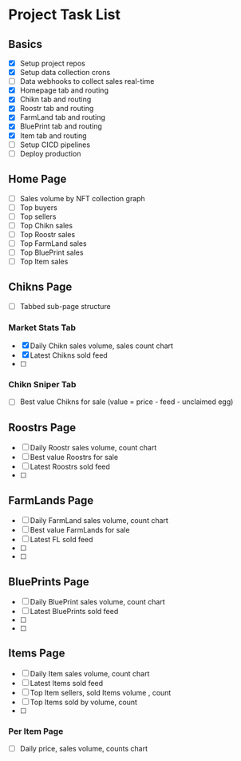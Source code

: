 # Project Task List

## Basics

- [x] Setup project repos
- [x] Setup data collection crons
- [ ] Data webhooks to collect sales real-time
- [x] Homepage tab and routing
- [x] Chikn tab and routing
- [x] Roostr tab and routing
- [x] FarmLand tab and routing
- [x] BluePrint tab and routing
- [x] Item tab and routing
- [ ] Setup CICD pipelines
- [ ] Deploy production

## Home Page

- [ ] Sales volume by NFT collection graph
- [ ] Top buyers
- [ ] Top sellers
- [ ] Top Chikn sales
- [ ] Top Roostr sales
- [ ] Top FarmLand sales
- [ ] Top BluePrint sales
- [ ] Top Item sales

## Chikns Page

- [ ] Tabbed sub-page structure

### Market Stats Tab

- [x] Daily Chikn sales volume, sales count chart
- [x] Latest Chikns sold feed
- [ ]

### Chikn Sniper Tab

- [ ] Best value Chikns for sale (value = price - feed - unclaimed egg)

## Roostrs Page

- [ ] Daily Roostr sales volume, count chart
- [ ] Best value Roostrs for sale
- [ ] Latest Roostrs sold feed
- [ ]

## FarmLands Page

- [ ] Daily FarmLand sales volume, count chart
- [ ] Best value FarmLands for sale
- [ ] Latest FL sold feed
- [ ]
- [ ]

## BluePrints Page

- [ ] Daily BluePrint sales volume, count chart
- [ ] Latest BluePrints sold feed
- [ ]
- [ ]

## Items Page

- [ ] Daily Item sales volume, count chart
- [ ] Latest Items sold feed
- [ ] Top Item sellers, sold Items volume , count
- [ ] Top Items sold by volume, count
- [ ]

### Per Item Page

- [ ] Daily price, sales volume, counts chart
